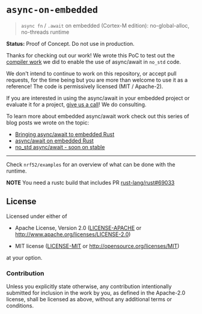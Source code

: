 # `async-on-embedded`

> `async fn` / `.await` on embedded (Cortex-M edition): no-global-alloc, no-threads runtime

**Status:** Proof of Concept. Do not use in production.

Thanks for checking out our work! We wrote this PoC to test out the [compiler work] we did to enable the use of async/await in `no_std` code.

[compiler work]: https://github.com/rust-lang/rust/pull/69033

We don't intend to continue to work on this repository, or accept pull requests, for the time being but you are more than welcome to use it as a reference! The code is permissively licensed (MIT / Apache-2).

If you are interested in using the async/await in your embedded project or evaluate it for a project, [give us a call]! We do consulting.

[give us a call]: https://ferrous-systems.com/#contact

To learn more about embedded async/await work check out this series of blog posts we wrote on the topic:

- [Bringing async/await to embedded Rust](https://ferrous-systems.com/blog/embedded-async-await/) 
- [async/await on embedded Rust](https://ferrous-systems.com/blog/async-on-embedded/)
- [no_std async/await - soon on stable](https://ferrous-systems.com/blog/stable-async-on-embedded/)

---

Check `nrf52/examples` for an overview of what can be done with the runtime.

**NOTE** You need a rustc build that includes PR [rust-lang/rust#69033]

[rust-lang/rust#69033]: https://github.com/rust-lang/rust/pull/69033

## License

Licensed under either of

- Apache License, Version 2.0 ([LICENSE-APACHE](LICENSE-APACHE) or
  http://www.apache.org/licenses/LICENSE-2.0)

- MIT license ([LICENSE-MIT](LICENSE-MIT) or http://opensource.org/licenses/MIT)

at your option.

### Contribution

Unless you explicitly state otherwise, any contribution intentionally submitted
for inclusion in the work by you, as defined in the Apache-2.0 license, shall be
licensed as above, without any additional terms or conditions.
